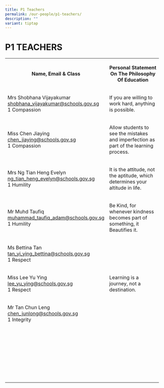 ```yaml
---
title: P1 Teachers
permalink: /our-people/p1-teachers/
description: ""
variant: tiptap
---
```

<h1><strong>P1 TEACHERS</strong></h1><table><tbody><tr><th rowspan="1" colspan="1"><p>Name, Email &amp; Class</p></th><th rowspan="1" colspan="1"><p>Personal Statement On The Philosophy Of Education</p></th></tr><tr><td rowspan="1" colspan="1"><p>Mrs Shobhana Vijayakumar <br><a href="mailto:shobhana_vijayakumar@schools.gov.sg" rel="noopener noreferrer nofollow" target="_blank">shobhana_vijayakumar@schools.gov.sg</a> <br>1 Compassion</p></td><td rowspan="1" colspan="1"><p>If you are willing to work hard, anything is possible.</p></td></tr><tr><td rowspan="1" colspan="1"><p>Miss Chen Jiaying<br><a href="mailto:chen_jiaying@schools.gov.sg" rel="noopener noreferrer nofollow" target="_blank">chen_jiaying@schools.gov.sg</a> <br>1 Compassion</p></td><td rowspan="1" colspan="1"><p>Allow students to see the mistakes and imperfection as part of the learning process.</p></td></tr><tr><td rowspan="1" colspan="1"><p>Mrs Ng Tian Heng Evelyn<br><a href="mailto:ng_tian_heng_evelyn@schools.gov.sg" rel="noopener noreferrer nofollow" target="_blank">ng_tian_heng_evelyn@schools.gov.sg</a> <br>1 Humility</p></td><td rowspan="1" colspan="1"><p>It is the attitude, not the aptitude, which determines your altitude in life.</p></td></tr><tr><td rowspan="1" colspan="1"><p>Mr Muhd Taufiq<br><a href="mailto:muhammad_taufiq_adam@schools.gov.sg" rel="noopener noreferrer nofollow" target="_blank">muhammad_taufiq_adam@schools.gov.sg</a> <br>1 Humility</p></td><td rowspan="1" colspan="1"><p>Be Kind, for whenever kindness becomes part of something, it Beautifies it.</p></td></tr><tr><td rowspan="1" colspan="1"><p>Ms Bettina Tan<br><a href="mailto:tan_yi_ying_bettina@schools.gov.sg" rel="noopener noreferrer nofollow" target="_blank">tan_yi_ying_bettina@schools.gov.sg</a><br>1 Respect</p></td><td rowspan="1" colspan="1"><p></p></td></tr><tr><td rowspan="1" colspan="1"><p>Miss Lee Yu Ying<br><a href="mailto:lee_yu_ying@schools.gov.sg" rel="noopener noreferrer nofollow" target="_blank">lee_yu_ying@schools.gov.sg</a> <br>1 Respect</p></td><td rowspan="1" colspan="1"><p>Learning is a journey, not a destination.</p></td></tr><tr><td rowspan="1" colspan="1"><p>Mr Tan Chun Leng<br><a href="mailto:chen_junlong@schools.gov.sg" rel="noopener noreferrer nofollow" target="_blank">chen_junlong@schools.gov.sg</a> <br>1 Integrity</p></td><td rowspan="1" colspan="1"><p></p></td></tr><tr><td rowspan="1" colspan="1"><p></p></td><td rowspan="1" colspan="1"><p></p></td></tr><tr><td rowspan="1" colspan="1"><p></p></td><td rowspan="1" colspan="1"><p></p></td></tr><tr><td rowspan="1" colspan="1"><p></p></td><td rowspan="1" colspan="1"><p></p></td></tr><tr><td rowspan="1" colspan="1"><p></p></td><td rowspan="1" colspan="1"><p></p></td></tr><tr><td rowspan="1" colspan="1"><p></p></td><td rowspan="1" colspan="1"><p></p></td></tr><tr><td rowspan="1" colspan="1"><p></p></td><td rowspan="1" colspan="1"><p></p></td></tr><tr><td rowspan="1" colspan="1"><p></p></td><td rowspan="1" colspan="1"><p></p></td></tr><tr><td rowspan="1" colspan="1"><p></p></td><td rowspan="1" colspan="1"><p></p></td></tr></tbody></table><p></p>